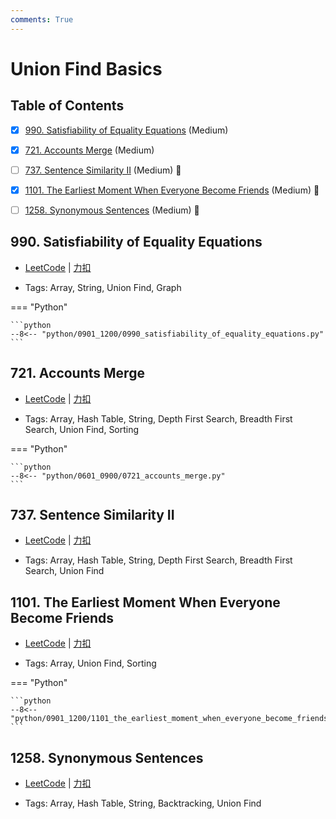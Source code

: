 ```yaml
---
comments: True
---
```


# Union Find Basics

## Table of Contents

- [x] [990. Satisfiability of Equality Equations](#990-satisfiability-of-equality-equations) (Medium)
- [x] [721. Accounts Merge](#721-accounts-merge) (Medium)
- [ ] [737. Sentence Similarity II](#737-sentence-similarity-ii) (Medium) 👑
- [x] [1101. The Earliest Moment When Everyone Become Friends](#1101-the-earliest-moment-when-everyone-become-friends) (Medium) 👑
- [ ] [1258. Synonymous Sentences](#1258-synonymous-sentences) (Medium) 👑


## 990. Satisfiability of Equality Equations

-    [LeetCode](https://leetcode.com/problems/satisfiability-of-equality-equations/) | [力扣](https://leetcode.cn/problems/satisfiability-of-equality-equations/)

-   Tags: Array, String, Union Find, Graph

=== "Python"

    ```python
    --8<-- "python/0901_1200/0990_satisfiability_of_equality_equations.py"
    ```



## 721. Accounts Merge

-    [LeetCode](https://leetcode.com/problems/accounts-merge/) | [力扣](https://leetcode.cn/problems/accounts-merge/)

-   Tags: Array, Hash Table, String, Depth First Search, Breadth First Search, Union Find, Sorting

=== "Python"

    ```python
    --8<-- "python/0601_0900/0721_accounts_merge.py"
    ```



## 737. Sentence Similarity II

-    [LeetCode](https://leetcode.com/problems/sentence-similarity-ii/) | [力扣](https://leetcode.cn/problems/sentence-similarity-ii/)

-   Tags: Array, Hash Table, String, Depth First Search, Breadth First Search, Union Find



## 1101. The Earliest Moment When Everyone Become Friends

-    [LeetCode](https://leetcode.com/problems/the-earliest-moment-when-everyone-become-friends/) | [力扣](https://leetcode.cn/problems/the-earliest-moment-when-everyone-become-friends/)

-   Tags: Array, Union Find, Sorting

=== "Python"

    ```python
    --8<-- "python/0901_1200/1101_the_earliest_moment_when_everyone_become_friends.py"
    ```



## 1258. Synonymous Sentences

-    [LeetCode](https://leetcode.com/problems/synonymous-sentences/) | [力扣](https://leetcode.cn/problems/synonymous-sentences/)

-   Tags: Array, Hash Table, String, Backtracking, Union Find
